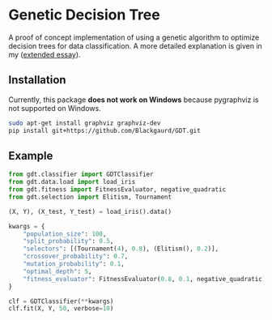 # Genetic Decision Tree

A proof of concept implementation of using a genetic algorithm to optimize decision trees for data classification. A more detailed explanation is given in my ([extended essay](https://github.com/Blackgaurd/extended-essay)).

## Installation

Currently, this package **does not work on Windows** because pygraphviz is not supported on Windows.

```bash
sudo apt-get install graphviz graphviz-dev
pip install git+https://github.com/Blackgaurd/GDT.git
```

## Example

```python
from gdt.classifier import GDTClassifier
from gdt.data.load import load_iris
from gdt.fitness import FitnessEvaluator, negative_quadratic
from gdt.selection import Elitism, Tournament

(X, Y), (X_test, Y_test) = load_iris().data()

kwargs = {
    "population_size": 100,
    "split_probability": 0.5,
    "selectors": [(Tournament(4), 0.8), (Elitism(), 0.2)],
    "crossover_probability": 0.7,
    "mutation_probability": 0.1,
    "optimal_depth": 5,
    "fitness_evaluator": FitnessEvaluator(0.8, 0.1, negative_quadratic),
}

clf = GDTClassifier(**kwargs)
clf.fit(X, Y, 50, verbose=10)
```
